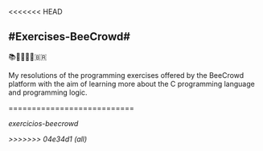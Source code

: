 <<<<<<< HEAD
<h2>#Exercises-BeeCrowd#</h2> 📚​🐝​👨🏻‍💻​🇧🇷​

<p>My resolutions of the programming exercises offered by the BeeCrowd platform with the aim of learning more about the C programming language and programming logic.</p>

<p>===========================</p>
<p><em>exercicios-beecrowd<em><p>
>>>>>>> 04e34d1 (all)
